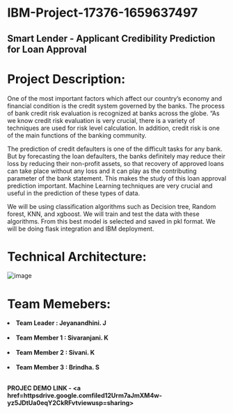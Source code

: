 # IBM-Project-17376-1659637497
## Smart Lender - Applicant Credibility Prediction for Loan Approval



# Project Description:

One of the most important factors which affect our country’s economy and financial condition is the credit system governed by the banks. The process of bank credit risk evaluation is recognized at banks across the globe. “As we know credit risk evaluation is very crucial, there is a variety of techniques are used for risk level calculation. In addition, credit risk is one of the main functions of the banking community.

The prediction of credit defaulters is one of the difficult tasks for any bank. But by forecasting the loan defaulters, the banks definitely may reduce their loss by reducing their non-profit assets, so that recovery of approved loans can take place without any loss and it can play as the contributing parameter of the bank statement. This makes the study of this loan approval prediction important. Machine Learning techniques are very crucial and useful in the prediction of these types of data.

We will be using classification algorithms such as Decision tree, Random forest, KNN, and xgboost. We will train and test the data with these algorithms. From this best model is selected and saved in pkl format. We will be doing flask integration and IBM deployment.


# Technical Architecture:
![image](https://user-images.githubusercontent.com/102270819/200171078-a829d7ec-07d5-4cda-91b7-c0b7b119b53f.png)

# Team Memebers:
<b><li>Team Leader     : Jeyanandhini. J</li><b><br>
  <b><li>Team Member 1   : Sivaranjani. K</li><b><br>
    <b><li>Team Member 2   : Sivani. K</li><b><br>
      <b><li>Team Member 3   : Brindha. S</li><b><br>


PROJEC DEMO LINK - <a href=httpsdrive.google.comfiled12Urm7aJmXM4w-yz5JDtUa0eqY2CkRFvtviewusp=sharing></a>
